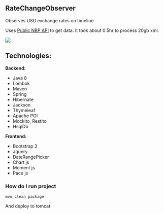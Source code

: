 RateChangeObserver
------------
Observes USD exchange rates on timeline

Uses [Public NBP API](http://api.nbp.pl/en.html "Public NBP API") to get data.
It took about 0.5hr to process 20gb xml.

[<img src="http://i.imgur.com/IquXRiR.png">](#)


Technologies:
---
**Backend:**
- Java 8
- Lombok
- Maven
- Spring 
- Hibernate
- Jackson
- Thymeleaf
- Apache POI
- Mockito, Restito
- HsqlDb

**Frontend:**
- Bootstrap 3
- Jquery
- DateRangePicker
- Chart js
- Moment js
- Pace js

### How do I run project ###
    mvn clean package
    
And deploy to tomcat
